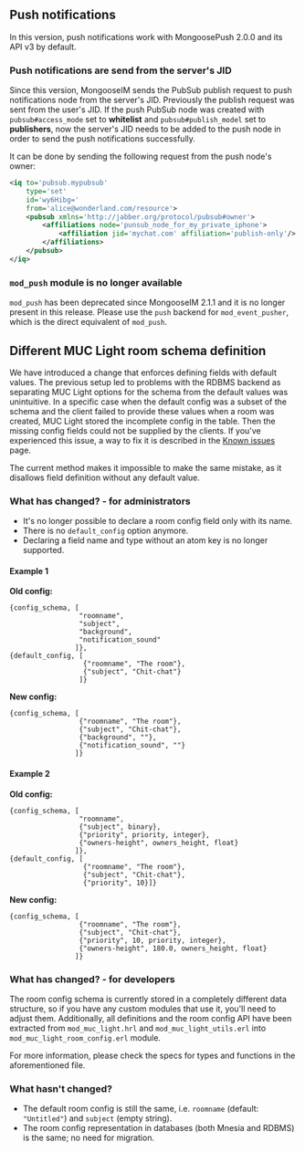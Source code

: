## Push notifications

In this version, push notifications work with MongoosePush 2.0.0 and its API v3 by default.

### Push notifications are send from the server's JID

Since this version, MongooseIM sends the PubSub publish request to push notifications node from the server's JID.
Previously the publish request was sent from the user's JID.
If the push PubSub node was created with `pubsub#access_mode` set to **whitelist** and `pubsub#publish_model` set to **publishers**,
now the server's JID needs to be added to the push node in order to send the push notifications successfully.

It can be done by sending the following request from the push node's owner:

```xml
<iq to='pubsub.mypubsub'
    type='set'
    id='wy6Hibg='
    from='alice@wonderland.com/resource'>
	<pubsub xmlns='http://jabber.org/protocol/pubsub#owner'>
		<affiliations node='punsub_node_for_my_private_iphone'>
			<affiliation jid='mychat.com' affiliation='publish-only'/>
		</affiliations>
	</pubsub>
</iq>
```

### `mod_push` module is no longer available

`mod_push` has been deprecated since MongooseIM 2.1.1 and it is no longer present in this release.
Please use the `push` backend for `mod_event_pusher`, which is the direct equivalent of `mod_push`.

## Different MUC Light room schema definition

We have introduced a change that enforces defining fields with default values.
The previous setup led to problems with the RDBMS backend as separating MUC Light options for the schema from the default values was unintuitive.
In a specific case when the default config was a subset of the schema and the client failed to provide these values when a room was created, MUC Light stored the incomplete config in the table.
Then the missing config fields could not be supplied by the clients.
If you've experienced this issue, a way to fix it is described in the [Known issues](../operation-and-maintenance/known-issues.md) page.

The current method makes it impossible to make the same mistake, as it disallows field definition without any default value.

### What has changed? - for administrators

* It's no longer possible to declare a room config field only with its name.
* There is no `default_config` option anymore.
* Declaring a field name and type without an atom key is no longer supported.

#### Example 1

**Old config:**

```
{config_schema, [
                 "roomname",
                 "subject",
                 "background",
                 "notification_sound"
                ]},
{default_config, [
                  {"roomname", "The room"},
                  {"subject", "Chit-chat"}
                 ]}
```

**New config:**

```
{config_schema, [
                 {"roomname", "The room"},
                 {"subject", "Chit-chat"},
                 {"background", ""},
                 {"notification_sound", ""}
                ]}
```

#### Example 2

**Old config:**

```
{config_schema, [
                 "roomname",
                 {"subject", binary},
                 {"priority", priority, integer},
                 {"owners-height", owners_height, float}
                ]},
{default_config, [
                  {"roomname", "The room"},
                  {"subject", "Chit-chat"},
                  {"priority", 10}]}
```

**New config:**

```
{config_schema, [
                 {"roomname", "The room"},
                 {"subject", "Chit-chat"},
                 {"priority", 10, priority, integer},
                 {"owners-height", 180.0, owners_height, float}
                ]}

```

### What has changed? - for developers

The room config schema is currently stored in a completely different data structure, so if you have any custom modules that use it, you'll need to adjust them.
Additionally, all definitions and the room config API have been extracted from `mod_muc_light.hrl` and `mod_muc_light_utils.erl` into `mod_muc_light_room_config.erl` module.

For more information, please check the specs for types and functions in the aforementioned file.

### What hasn't changed?

* The default room config is still the same, i.e. `roomname` (default: `"Untitled"`) and `subject` (empty string).
* The room config representation in databases (both Mnesia and RDBMS) is the same; no need for migration.
